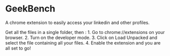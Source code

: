 # GeekBench

A chrome extension to easily access your linkedin and other profiles.

Get all the files in a single folder, then : 
    1. Go to chrome://extensions on your browser. 
    2. Turn on the developer mode. 
    3. Click on Load Unpacked and select the file containing all your files. 
    4. Enable the extension and you are all set to go!
